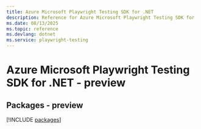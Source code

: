 ```yaml
---
title: Azure Microsoft Playwright Testing SDK for .NET
description: Reference for Azure Microsoft Playwright Testing SDK for .NET
ms.date: 08/13/2025
ms.topic: reference
ms.devlang: dotnet
ms.service: playwright-testing
---
```

# Azure Microsoft Playwright Testing SDK for .NET - preview
## Packages - preview
[!INCLUDE [packages](microsoft-playwright-testing-index.md)]